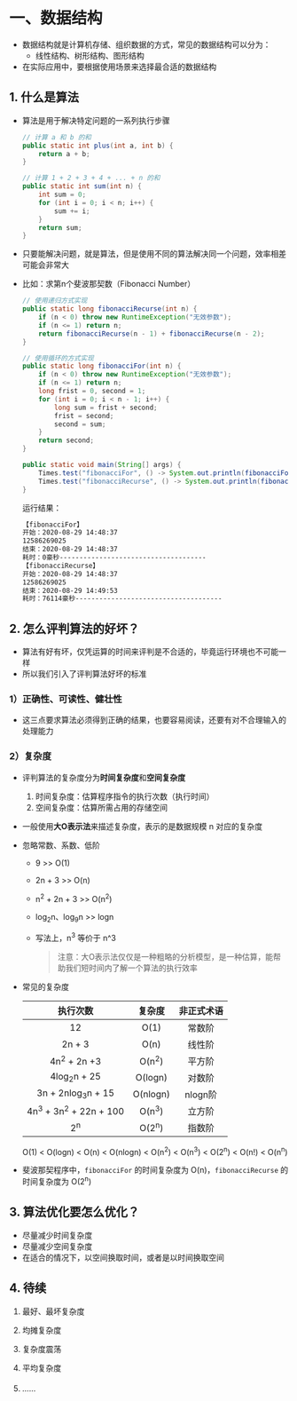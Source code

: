 # 一、数据结构

* 数据结构就是计算机存储、组织数据的方式，常见的数据结构可以分为：
  * 线性结构、树形结构、图形结构
* 在实际应用中，要根据使用场景来选择最合适的数据结构

## 1. 什么是算法

* 算法是用于解决特定问题的一系列执行步骤

  ```java
  // 计算 a 和 b 的和
  public static int plus(int a, int b) {
      return a + b;
  }
  
  // 计算 1 + 2 + 3 + 4 + ... + n 的和
  public static int sum(int n) {
      int sum = 0;
      for (int i = 0; i < n; i++) {
          sum += i;
      }
      return sum;
  }
  ```

* 只要能解决问题，就是算法，但是使用不同的算法解决同一个问题，效率相差可能会非常大

* 比如：求第n个斐波那契数（Fibonacci Number）

  ```java
  // 使用递归方式实现
  public static long fibonacciRecurse(int n) {
      if (n < 0) throw new RuntimeException("无效参数");
      if (n <= 1) return n;
      return fibonacciRecurse(n - 1) + fibonacciRecurse(n - 2);
  }
  
  // 使用循环的方式实现
  public static long fibonacciFor(int n) {
      if (n < 0) throw new RuntimeException("无效参数");
      if (n <= 1) return n;
      long frist = 0, second = 1;
      for (int i = 0; i < n - 1; i++) {
          long sum = frist + second;
          frist = second;
          second = sum;
      }
      return second;
  }
  
  public static void main(String[] args) {
      Times.test("fibonacciFor", () -> System.out.println(fibonacciFor(50)));
      Times.test("fibonacciRecurse", () -> System.out.println(fibonacciRecurse(50)));
  }
  ```

  运行结果：

  ```tex
  【fibonacciFor】
  开始：2020-08-29 14:48:37
  12586269025
  结束：2020-08-29 14:48:37
  耗时：0豪秒-------------------------------------
  【fibonacciRecurse】
  开始：2020-08-29 14:48:37
  12586269025
  结束：2020-08-29 14:49:53
  耗时：76114豪秒-------------------------------------
  ```

## 2. 怎么评判算法的好坏？

* 算法有好有坏，仅凭运算的时间来评判是不合适的，毕竟运行环境也不可能一样
* 所以我们引入了评判算法好坏的标准

### 1）正确性、可读性、健壮性

* 这三点要求算法必须得到正确的结果，也要容易阅读，还要有对不合理输入的处理能力

### 2）复杂度

* 评判算法的复杂度分为**时间复杂度**和**空间复杂度**
  1. 时间复杂度：估算程序指令的执行次数（执行时间）
  2. 空间复杂度：估算所需占用的存储空间

* 一般使用**大O表示法**来描述复杂度，表示的是数据规模 n 对应的复杂度

* 忽略常数、系数、低阶

  * 9 >> O(1)

  * 2n + 3 >> O(n)

  * n<sup>2</sup> + 2n + 3 >> O(n<sup>2</sup>)

  * log<sub>2</sub>n、log<sub>9</sub>n >> logn

  * 写法上，n<sup>3</sup> 等价于 n^3

    > 注意：大O表示法仅仅是一种粗略的分析模型，是一种估算，能帮助我们短时间内了解一个算法的执行效率

* 常见的复杂度

  |                  执行次数                   |      复杂度      | 非正式术语 |
  | :-----------------------------------------: | :--------------: | :--------: |
  |                     12                      |       O(1)       |   常数阶   |
  |                   2n + 3                    |       O(n)       |   线性阶   |
  |           4n<sup>2</sup> + 2n +3            | O(n<sup>2</sup>) |   平方阶   |
  |           4log<sub>2</sub>n + 25            |     O(logn)      |   对数阶   |
  |        3n + 2nlog<sub>3</sub>n + 15         |     O(nlogn)     |  nlogn阶   |
  | 4n<sup>3</sup> + 3n<sup>2</sup> + 22n + 100 | O(n<sup>3</sup>) |   立方阶   |
  |                2<sup>n</sup>                | O(2<sup>n</sup>) |   指数阶   |

  O(1) < O(logn) < O(n) < O(nlogn) < O(n<sup>2</sup>) < O(n<sup>3</sup>) < O(2<sup>n</sup>) < O(n!) < O(n<sup>n</sup>)

* 斐波那契程序中，`fibonacciFor` 的时间复杂度为 O(n)，`fibonacciRecurse` 的时间复杂度为 O(2<sup>n</sup>)

## 3. 算法优化要怎么优化？

* 尽量减少时间复杂度
* 尽量减少空间复杂度
* 在适合的情况下，以空间换取时间，或者是以时间换取空间

## 4. 待续

1. 最好、最坏复杂度

2. 均摊复杂度

3. 复杂度震荡

4. 平均复杂度

5. ###### ……



